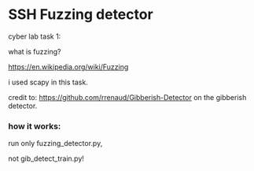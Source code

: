 # SSH Fuzzing detector

cyber lab task 1:

what is fuzzing?

https://en.wikipedia.org/wiki/Fuzzing

i used scapy in this task.

credit to: https://github.com/rrenaud/Gibberish-Detector on the gibberish detector.

### how it works:

run only fuzzing_detector.py,

not gib_detect_train.py!
